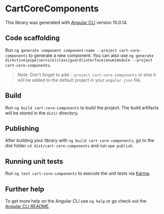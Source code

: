 # CartCoreComponents

This library was generated with [Angular CLI](https://github.com/angular/angular-cli) version 10.0.14.

## Code scaffolding

Run `ng generate component component-name --project cart-core-components` to generate a new component. You can also use `ng generate directive|pipe|service|class|guard|interface|enum|module --project cart-core-components`.
> Note: Don't forget to add `--project cart-core-components` or else it will be added to the default project in your `angular.json` file. 

## Build

Run `ng build cart-core-components` to build the project. The build artifacts will be stored in the `dist/` directory.

## Publishing

After building your library with `ng build cart-core-components`, go to the dist folder `cd dist/cart-core-components` and run `npm publish`.

## Running unit tests

Run `ng test cart-core-components` to execute the unit tests via [Karma](https://karma-runner.github.io).

## Further help

To get more help on the Angular CLI use `ng help` or go check out the [Angular CLI README](https://github.com/angular/angular-cli/blob/master/README.md).
